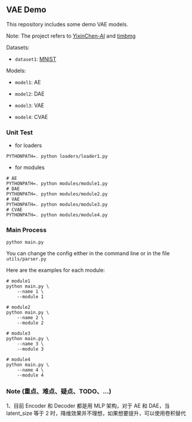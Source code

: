 ## VAE Demo

This repository includes some demo VAE models.

Note: The project refers to [YixinChen-AI](https://github.com/YixinChen-AI/CVAE-GAN-zoos-PyTorch-Beginner) and [timbmg](https://github.com/timbmg/VAE-CVAE-MNIST)

Datasets:

* `dataset1`: [MNIST](http://yann.lecun.com/exdb/mnist/)

Models:

* `model1`: AE

* `model2`: DAE

* `model3`: VAE

* `model4`: CVAE

### Unit Test

* for loaders

```shell
PYTHONPATH=. python loaders/loader1.py
```

* for modules

```shell
# AE
PYTHONPATH=. python modules/module1.py
# DAE
PYTHONPATH=. python modules/module2.py
# VAE
PYTHONPATH=. python modules/module3.py
# CVAE
PYTHONPATH=. python modules/module4.py
```

### Main Process

```shell
python main.py
```

You can change the config either in the command line or in the file `utils/parser.py`

Here are the examples for each module:

```shell
# module1
python main.py \
    --name 1 \
    --module 1
```

```shell
# module2
python main.py \
    --name 2 \
    --module 2
```

```shell
# module3
python main.py \
    --name 3 \
    --module 3
```

```shell
# module4
python main.py \
    --name 4 \
    --module 4
```

### Note (重点、难点、疑点、TODO、...)

1、目前 Encoder 和 Decoder 都是用 MLP 架构，对于 AE 和 DAE，当 latent_size 等于 2 时，降维效果并不理想，如果想要提升，可以使用卷积替代
